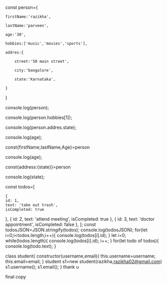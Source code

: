 const person={

    firstName:'razikha',

    lastName:'parveen',

    age:'30',

    hobbies:['music','movies','sports'],

    addres:{

        street:'50 main street',

        city:'bangalore',

        state:'Karnataka',

    }

}

console.log(person);

console.log(person.hobbies[1]);

console.log(person.addres.state);

console.log(age);

const{firstName,lastName,Age}=person

console.log(age);

const{address:{state}}=person

console.log(state);



const todos=[

    {
    id: 1,
    text: 'take out trash',
    isCompleted: true
},
{
    id: 2,
    text: 'attend meeting',
    isCompleted: true
},
{
    id: 3,
    text: 'doctor appointment',
    isCompleted: false
},
];
const todosJSON=JSON.stringify(todos);
console.log(todosJSON);
for(let i=0;i<todos.length;i++){
   console.log(todos[i].id);
}
let i=0;
while(todos.length){
    console.log(todos[i].id);
    i++;
}
for(let todo of todos){
    console.log(todo.text);
}

class student{
constructor(username,email){
this.username=username;
this.email=email;
}
student s1=new student(razikha,razikha02@gmail.com)
s1.username();
s1.email();
}
thank u

final copy

